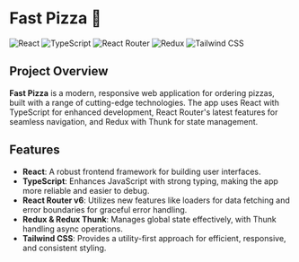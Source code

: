 # Fast Pizza 🍕

![React](https://img.shields.io/badge/React-20232A?style=for-the-badge&logo=react&logoColor=61DAFB)
![TypeScript](https://img.shields.io/badge/TypeScript-007ACC?style=for-the-badge&logo=typescript&logoColor=white)
![React Router](https://img.shields.io/badge/React%20Router-CA4245?style=for-the-badge&logo=react-router&logoColor=white)
![Redux](https://img.shields.io/badge/Redux-764ABC?style=for-the-badge&logo=redux&logoColor=white)
![Tailwind CSS](https://img.shields.io/badge/Tailwind_CSS-38B2AC?style=for-the-badge&logo=tailwind-css&logoColor=white)

## Project Overview

**Fast Pizza** is a modern, responsive web application for ordering pizzas, built with a range of cutting-edge technologies. The app uses React with TypeScript for enhanced development, React Router's latest features for seamless navigation, and Redux with Thunk for state management.

## Features

- **React**: A robust frontend framework for building user interfaces.
- **TypeScript**: Enhances JavaScript with strong typing, making the app more reliable and easier to debug.
- **React Router v6**: Utilizes new features like loaders for data fetching and error boundaries for graceful error handling.
- **Redux & Redux Thunk**: Manages global state effectively, with Thunk handling async operations.
- **Tailwind CSS**: Provides a utility-first approach for efficient, responsive, and consistent styling.
